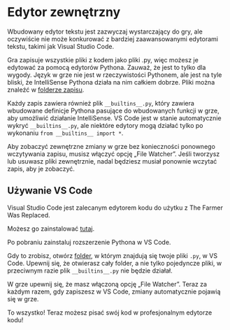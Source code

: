 # Edytor zewnętrzny
Wbudowany edytor tekstu jest zazwyczaj wystarczający do gry, ale oczywiście nie może konkurować z bardziej zaawansowanymi edytorami tekstu, takimi jak Visual Studio Code.

Gra zapisuje wszystkie pliki z kodem jako pliki .py, więc możesz je edytować za pomocą edytorów Pythona.
Zauważ, że jest to tylko dla wygody. Język w grze nie jest w rzeczywistości Pythonem, ale jest na tyle bliski, że IntelliSense Pythona działa na nim całkiem dobrze.
Pliki można znaleźć w [folderze zapisu](persistent_data_path/Saves).

Każdy zapis zawiera również plik `__builtins__.py`, który zawiera wbudowane definicje Pythona pasujące do wbudowanych funkcji w grze, aby umożliwić działanie IntelliSense.
VS Code jest w stanie automatycznie wykryć `__builtins__.py`, ale niektóre edytory mogą działać tylko po wykonaniu `from __builtins__ import *`.

Aby zobaczyć zewnętrzne zmiany w grze bez konieczności ponownego wczytywania zapisu, musisz włączyć opcję „File Watcher”. Jeśli tworzysz lub usuwasz pliki zewnętrznie, nadal będziesz musiał ponownie wczytać zapis, aby je zobaczyć.

## Używanie VS Code
Visual Studio Code jest zalecanym edytorem kodu do użytku z The Farmer Was Replaced.

Możesz go zainstalować [tutaj](https://code.visualstudio.com/download).

Po pobraniu zainstaluj rozszerzenie Pythona w VS Code.

Gdy to zrobisz, otwórz [folder](persistent_data_path/Saves), w którym znajdują się twoje pliki `.py`, w VS Code. Upewnij się, że otwierasz cały folder, a nie tylko pojedyncze pliki, w przeciwnym razie plik `__builtins__.py` nie będzie działał.

W grze upewnij się, że masz włączoną opcję „File Watcher”. Teraz za każdym razem, gdy zapiszesz w VS Code, zmiany automatycznie pojawią się w grze.

To wszystko! Teraz możesz pisać swój kod w profesjonalnym edytorze kodu!